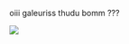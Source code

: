oiii galeuriss
thudu bomm ???

![](https://media1.giphy.com/media/v1.Y2lkPTc5MGI3NjExYzBvYjBrb2hqNzkweW82b2ZrajZsdmNnNnRsNnZkM2FhbHJweXdpOSZlcD12MV9pbnRlcm5hbF9naWZfYnlfaWQmY3Q9Zw/5ZZSYqvcH6QppFQGI5/giphy.webp)
